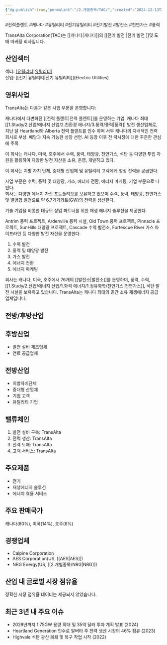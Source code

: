 ```yaml
---
{"dg-publish":true,"permalink":"/2.개별종목/TAC/","created":"2024-12-13T20:46:30.673+09:00","updated":"2025-06-03T20:06:01.491+09:00"}
---
```


#전력플랜트 #캐나다 #유틸리티 #전기유틸리티 #전기발전 #발전소 #천연가스 #풍력

TransAlta Corporation(TAC)는 [[캐나다\|캐나다]]의 [[전기 발전 \|전기 발전 ]]및 도매 마케팅 회사입니다.

## 산업섹터

섹터: [[유틸리티\|유틸리티]](Utilities)  
산업: [[전기 유틸리티\|전기 유틸리티]](Electric Utilities)

## 영위사업

TransAlta는 다음과 같은 사업 부문을 운영합니다:

캐나다에서 다변화된 [[전력 플랜트\|전력 플랜트]]를 운영하는 기업. 캐나다 최대 [[1.Study/2.산업/에너지 산업/2.친환경 에너지/3.풍력/풍력\|풍력]] 발전 생산업체로, 지난 달 Heartland와 Alberta 전력 플랜트를 인수 하며 서부 캐나다의 지배적인 전력 회사로 부상. 배당과 지속 가능한 성장 선언. AI 등장 이후 전 력시장에 대한 꾸준한 관심에 주목

이 회사는 캐나다, 미국, 호주에서 수력, 풍력, 태양광, 천연가스, 석탄 등 다양한 투입 자원을 활용하여 다양한 발전 자산을 소유, 운영, 개발하고 있다.  

이 회사는 지방 자치 단체, 중대형 산업체 및 유틸리티 고객에게 청정 전력을 공급한다.  
  
사업 부문은 수력, 풍력 및 태양광, 가스, 에너지 전환, 에너지 마케팅, 기업 부문으로 나뉜다.  
회사는 다양한 에너지 자산 포트폴리오를 보유하고 있으며 수력, 풍력, 태양광, 천연가스 및 열병합 발전으로 약 6.7기가와트(GW)의 전력을 생산한다.  
  
기술 기업을 비롯한 대규모 상업 파트너를 위한 재생 에너지 솔루션을 제공한다.  

Antrim 풍력 프로젝트, Ardenville 풍력 시설, Old Town 풍력 프로젝트, Pinnacle 프로젝트, SunHills 태양광 프로젝트, Cascade 수력 발전소, Fortescue River 가스 파이프라인 등 다양한 발전 자산을 운영한다.

1. 수력 발전
2. 풍력 및 태양광 발전
3. 가스 발전
4. 에너지 전환
5. 에너지 마케팅

회사는 캐나다, 미국, 호주에서 76개의 [[발전소\|발전소]]를 운영하며, 풍력, 수력, [[1.Study/2.산업/에너지 산업/1.화석 에너지/1.정유화학/천연가스\|천연가스]], 석탄 발전 시설을 보유하고 있습니다. TransAlta는 캐나다 최대의 민간 소유 재생에너지 공급업체입니다.

## 전방/후방산업

## 후방산업

- 발전 설비 제조업체
- 연료 공급업체

## 전방산업

- 지방자치단체
- 중대형 산업체
- 기업 고객
- 유틸리티 기업

## 밸류체인

1. 발전 설비 구축: TransAlta
2. 전력 생산: TransAlta
3. 전력 도매: TransAlta
4. 고객 서비스: TransAlta

## 주요제품

- 전기
- 재생에너지 솔루션
- 에너지 효율 서비스

## 주요 판매국가

캐나다(80%), 미국(14%), 호주(6%)

## 경쟁업체

- Calpine Corporation
- AES Corporation(US, [[AES\|AES]])
- NRG Energy(US, [[2.개별종목/NRG\|NRG]])

## 산업 내 글로벌 시장 점유율

정확한 시장 점유율 데이터는 제공되지 않았습니다.

## 최근 3년 내 주요 이슈

- 2028년까지 1.75GW 용량 확대 및 35억 달러 투자 계획 발표 (2024)
- Heartland Generation 인수로 알버타 주 전력 생산 시장의 46% 점유 (2023)
- Highvale 석탄 광산 폐쇄 및 복구 작업 시작 (2022)